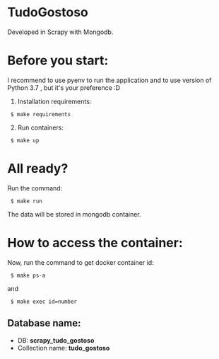 # TudoGostoso
Developed in Scrapy with Mongodb.

# Before you start:
I recommend to use pyenv to run the application and to use version of Python 3.7 , but it's your preference :D

1) Installation requirements:
  ```shell
   $ make requirements 
  ```
2) Run containers:
  ```shell
   $ make up 
  ```
# All ready?

Run the command:
  ```shell
   $ make run
  ```
The data will be stored in mongodb container.

# How to access the container:

Now, run the command to get docker container id:
  ```shell
   $ make ps-a
  ``` 
  and 
  
  ```shell
   $ make exec id=number
  ```
  
 ## Database name:
 - DB: **scrapy_tudo_gostoso**
 - Collection name: **tudo_gostoso**
